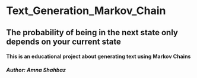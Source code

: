 # Text_Generation_Markov_Chain
## The probability of being in the next state only depends on your current state
#### This is an educational project about generating text using Markov Chains 
##### Author: Amna Shahbaz
